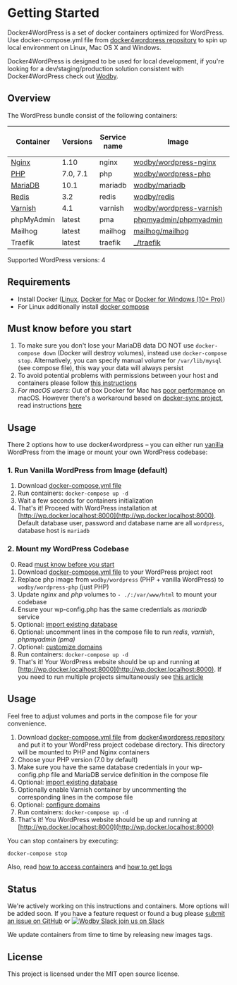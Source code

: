 # Getting Started

Docker4WordPress is a set of docker containers optimized for WordPress. Use docker-compose.yml file from [docker4wordpress repository](https://github.com/wodby/docker4wordpress) to spin up local environment on Linux, Mac OS X and Windows. 

Docker4WordPress is designed to be used for local development, if you're looking for a dev/staging/production solution consistent with Docker4WordPress check out [Wodby](https://wodby.com). 

## Overview

The WordPress bundle consist of the following containers:

[wodby/wordpress-nginx]: https://github.com/wodby/wordpress-nginx
[wodby/wordpress-php]: https://github.com/wodby/wordpress-php
[wodby/mariadb]: https://github.com/wodby/mariadb
[wodby/redis]: https://github.com/wodby/redis
[wodby/wordpress-varnish]: https://github.com/wodby/wordpress-varnish
[phpmyadmin/phpmyadmin]: https://hub.docker.com/r/phpmyadmin/phpmyadmin
[mailhog/mailhog]: https://hub.docker.com/r/mailhog/mailhog
[_/traefik]: https://hub.docker.com/_/traefik

| Container | Versions | Service name | Image | Enabled by default |
| --------- | -------- | ------------ | ----- | ------------------ |
| [Nginx](containers/nginx.md)         | 1.10     | nginx     | [wodby/wordpress-nginx]   | ✓ |
| [PHP](containers/php.md)             | 7.0, 7.1 | php       | [wodby/wordpress-php]     | ✓ |
| [MariaDB](containers/mariadb.md)     | 10.1     | mariadb   | [wodby/mariadb]           | ✓ |
| [Redis](containers/redis.md)         | 3.2      | redis     | [wodby/redis]             |   |
| [Varnish](containers/varnish.md)     | 4.1      | varnish   | [wodby/wordpress-varnish] |   |
| phpMyAdmin                           | latest   | pma       | [phpmyadmin/phpmyadmin]   |   |
| Mailhog                              | latest   | mailhog   | [mailhog/mailhog]         | ✓ |
| Traefik                              | latest   | traefik   | [_/traefik]               |   |

Supported WordPress versions: 4

## Requirements

* Install Docker ([Linux](https://docs.docker.com/engine/installation), [Docker for Mac](https://docs.docker.com/engine/installation/mac) or [Docker for Windows (10+ Pro)](https://docs.docker.com/engine/installation/windows))
* For Linux additionally install [docker compose](https://docs.docker.com/compose/install)

## Must know before you start

1. To make sure you don't lose your MariaDB data DO NOT use `docker-compose down` (Docker will destroy volumes), instead use `docker-compose stop`. Alternatively, you can specify manual volume for `/var/lib/mysql` (see compose file), this way your data will always persist 
2. To avoid potential problems with permissions between your host and containers please follow [this instructions](permissions.md)
3. _For macOS users_: Out of box Docker for Mac has [poor performance](https://github.com/Wodby/docker4wordpress/issues/4) on macOS. However there's a workaround based on [docker-sync project](https://github.com/EugenMayer/docker-sync/), read instructions [here](macos.md)

## Usage 

There 2 options how to use docker4wordpress – you can either run [vanilla](https://en.wikipedia.org/wiki/Vanilla_software) WordPress from the image or mount your own WordPress codebase:

### 1. Run Vanilla WordPress from Image (default)

1. Download [docker-compose.yml file](https://github.com/wodby/docker4wordpress/blob/master/docker-compose.yml)
2. Run containers: `docker-compose up -d` 
3. Wait a few seconds for containers initialization 
4. That's it! Proceed with WordPress installation at [http://wp.docker.localhost:8000](http://wp.docker.localhost:8000). Default database user, password and database name are all `wordpress`, database host is `mariadb`

### 2. Mount my WordPress Codebase

0. Read [must know before you start](#must-know-before-you-start)
1. Download [docker-compose.yml file](https://github.com/wodby/docker4wordpress/blob/master/docker-compose.yml) to your WordPress project root
2. Replace php image from `wodby/wordpress` (PHP + vanilla WordPress) to `wodby/wordpress-php` (just PHP)
3. Update _nginx_ and _php_ volumes to `- ./:/var/www/html` to mount your codebase
4. Ensure your wp-config.php has the same credentials as _mariadb_ service 
5. Optional: [import existing database](containers/mariadb.md#import-existing-database)
7. Optional: uncomment lines in the compose file to run _redis_, _varnish_, _phpmyadmin (pma)_ 
8. Optional: [customize domains](domains.md)
9. Run containers: `docker-compose up -d`
10. That's it! Your WordPress website should be up and running at [http://wp.docker.localhost:8000](http://wp.docker.localhost:8000). If you need to run multiple projects simultaneously see [this article](multiple-projects.md)

## Usage 

Feel free to adjust volumes and ports in the compose file for your convenience.

1. Download [docker-compose.yml file](https://github.com/wodby/docker4wordpress/blob/master/docker-compose.yml) from [docker4wordpress repository](https://github.com/wodby/docker4wordpress) and put it to your WordPress project codebase directory. This directory will be mounted to PHP and Nginx containers 
2. Choose your PHP version (7.0 by default)
3. Make sure you have the same database credentials in your wp-config.php file and MariaDB service definition in the compose file 
4. Optional: [import existing database](containers/mariadb.md#import-existing-database)
6. Optionally enable Varnish container by uncommenting the corresponding lines in the compose file
7. Optional: [configure domains](domains.md)
8. Run containers: `docker-compose up -d`
9. That's it! You WordPress website should be up and running at [http://wp.docker.localhost:8000](http://wp.docker.localhost:8000)

You can stop containers by executing:
```bash
docker-compose stop
```

Also, read [how to access containers](access.md) and [how to get logs](logs.md)

## Status

We're actively working on this instructions and containers. More options will be added soon. If you have a feature request or found a bug please [submit an issue on GitHub](https://github.com/wodby/docker4wordpress/issues/new) or [![Wodby Slack](https://www.google.com/s2/favicons?domain=www.slack.com) join us on Slack](https://slack.wodby.com/)

We update containers from time to time by releasing new images tags.

## License

This project is licensed under the MIT open source license.
